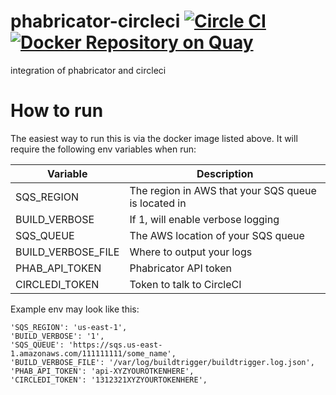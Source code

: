 # phabricator-circleci [![Circle CI](https://circleci.com/gh/signalfx/phabricator-circleci.svg?style=svg)](https://circleci.com/gh/signalfx/phabricator-circleci) [![Docker Repository on Quay](https://quay.io/repository/signalfx/phabricator-circleci/status "Docker Repository on Quay")](https://quay.io/repository/signalfx/phabricator-circleci)

integration of phabricator and circleci

# How to run

The easiest way to run this is via the docker image listed above.  It
will require the following env variables when run:

| Variable  | Description  |
|---|---|
| SQS_REGION  | The region in AWS that your SQS queue is located in  |
| BUILD_VERBOSE  | If 1, will enable verbose logging  |
| SQS_QUEUE  | The AWS location of your SQS queue  |
| BUILD_VERBOSE_FILE  | Where to output your logs  |
| PHAB_API_TOKEN  | Phabricator API token  |
| CIRCLEDI_TOKEN  | Token to talk to CircleCI  |

Example env may look like this:

```
'SQS_REGION': 'us-east-1',
'BUILD_VERBOSE': '1',
'SQS_QUEUE': 'https://sqs.us-east-1.amazonaws.com/111111111/some_name',
'BUILD_VERBOSE_FILE': '/var/log/buildtrigger/buildtrigger.log.json',
'PHAB_API_TOKEN': 'api-XYZYOUROTKENHERE',
'CIRCLEDI_TOKEN': '1312321XYZYOURTOKENHERE',
```
